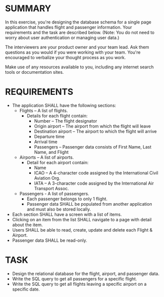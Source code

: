 # SUMMARY

In this exercise, you're designing the database schema for a single page application that handles flight and passenger information. Your requirements and the task are described below. (Note: You do not need to worry about user authentication or managing user data.)

The interviewers are your product owner and your team lead. Ask them questions as you would if you were working with your team. You're encouraged to verbalize your thought process as you work.

Make use of any resources available to you, including any internet search tools or documentation sites.

# REQUIREMENTS 

* The application SHALL have the following sections: 
  * Flights – A list of flights. 
    * Details for each flight contain: 
      * Number – The flight designator 
      * Origin airport – The airport from which the flight will leave 
      * Destination airport – The airport to which the flight will arrive 
      * Departure time 
      * Arrival time
      * Passengers – Passenger data consists of First Name, Last Name, and Flight 
  * Airports – A list of airports. 
    * Detail for each airport contain: 
      * Name 
      * ICAO – A 4-character code assigned by the International Civil Aviation Org. 
      *  IATA – A 3-character code assigned by the International Air Transport Assoc. 
  * Passengers - A list of passengers.
    * Each passenger belongs to only 1 flight. 
    * Passenger data SHALL be populated from another application and must also be stored locally.
* Each section SHALL have a screen with a list of items.  
* Clicking on an item from the list SHALL navigate to a page with detail about the item. 
* Users SHALL be able to read, create, update and delete each Flight & Airport. 
* Passenger data SHALL be read-only.
 
# TASK
 
* Design the relational database for the flight, airport, and passenger data.
* Write the SQL query to get all passengers for a specific flight. 
* Write the SQL query to get all flights leaving a specific airport on a specific date. 
